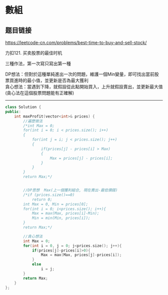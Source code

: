 # 數組

## 题目链接
https://leetcode-cn.com/problems/best-time-to-buy-and-sell-stock/

力扣121. 买卖股票的最佳时机   

三種作法，第一次寫只寫出第一種   

DP想法：但對於這種單純進出一次的問題，維護一個Min變量，即可找出當前股票買進時的最小值，並更新是否為最大獲利   
貪心想法：當遇到下降，就假設從此點開始買入，上升就假設賣出，並更新最大值(貪心法在這個股票問題能有正確解)

---------------------------------------

```cpp
class Solution {
public:
    int maxProfit(vector<int>& prices) {
        //遍歷做法
        /*int Max = 0;
        for(int i = 0; i < prices.size(); i++)
        {
            for(int j = i; j < prices.size(); j++)
            {
                if(prices[j] - prices[i] > Max)
                {
                    Max = prices[j] - prices[i];
                }
            }
        }
        return Max;*/


        //DP思想  Max(上一個獲利組合, 現在賣出-最低價錢)
        /*if (prices.size()==0)
            return 0;
        int Max = 0, Min = prices[0];
        for(int i = 0; i<prices.size(); i++){
            Max = max(Max, prices[i]-Min);
            Min = min(Min, prices[i]);
        }
        return Max;*/

        //貪心想法
        int Max = 0;
        for(int i = 0, j = 0; j<prices.size(); j++){
            if(prices[j]-prices[i]>0){
                Max = max(Max, prices[j]-prices[i]);
            }
            else
                i = j;
        }
        return Max;
    }
};
```

